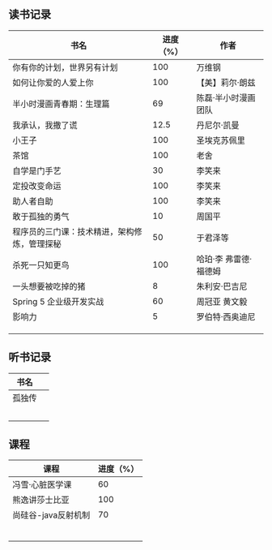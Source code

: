## 读书记录

| 书名                                         | 进度（%） | 作者                  |
| -------------------------------------------- | --------- | --------------------- |
| 你有你的计划，世界另有计划                   | 100       | 万维钢                |
| 如何让你爱的人爱上你                         | 100       | 【美】莉尔·朗兹       |
| 半小时漫画青春期：生理篇                     | 69        | 陈磊·半小时漫画团队   |
| 我承认，我撒了谎                             | 12.5      | 丹尼尔·凯曼           |
| 小王子                                       | 100       | 圣埃克苏佩里          |
| 茶馆                                         | 100       | 老舍                  |
| 自学是门手艺                                 | 30        | 李笑来                |
| 定投改变命运                                 | 100       | 李笑来                |
| 助人者自助                                   | 100       | 李笑来                |
| 敢于孤独的勇气                               | 10        | 周国平                |
| 程序员的三门课：技术精进，架构修炼，管理探秘 | 50        | 于君泽等              |
| 杀死一只知更鸟                               | 100       | 哈珀·李 弗雷德·福德姆 |
| 一头想要被吃掉的猪                           | 8         | 朱利安·巴吉尼         |
| Spring 5 企业级开发实战                      | 60        | 周冠亚 黄文毅         |
| 影响力                                       | 5         | 罗伯特·西奥迪尼       |
|                                              |           |                       |
|                                              |           |                       |
|                                              |           |                       |



## 听书记录

| 书名   |      |
| ------ | ---- |
| 孤独传 |      |
|        |      |
|        |      |
|        |      |
|        |      |
|        |      |

## 课程

| 课程                | 进度（%） |
| ------------------- | --------- |
| 冯雪·心脏医学课     | 60        |
| 熊逸讲莎士比亚      | 100       |
| 尚硅谷-java反射机制 | 70        |
|                     |           |
|                     |           |
|                     |           |
|                     |           |
|                     |           |
|                     |           |

